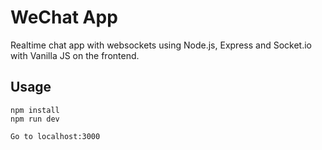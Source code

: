 # WeChat App
Realtime chat app with websockets using Node.js, Express and Socket.io with Vanilla JS on the frontend.

## Usage
```
npm install
npm run dev

Go to localhost:3000
```
